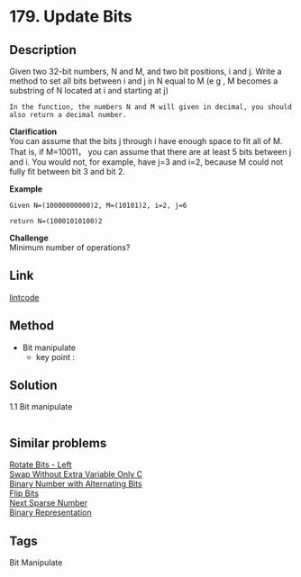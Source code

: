 # 179. Update Bits

## Description

Given two 32-bit numbers, N and M, and two bit positions, i and j. Write a method to set all bits between i and j in N equal to M (e g , M becomes a substring of N located at i and starting at j)
```
In the function, the numbers N and M will given in decimal, you should also return a decimal number.
```
**Clarification**  
You can assume that the bits j through i have enough space to fit all of M. That is, if M=10011， you can assume that there are at least 5 bits between j and i. You would not, for example, have j=3 and i=2, because M could not fully fit between bit 3 and bit 2.

**Example**
```
Given N=(10000000000)2, M=(10101)2, i=2, j=6

return N=(10001010100)2
```
**Challenge**  
Minimum number of operations?

## Link
[lintcode](https://www.lintcode.com/problem/update-bits/)

## Method
* Bit manipulate
  * key point : 

## Solution
1.1 Bit manipulate
~~~

~~~
## Similar problems
[Rotate Bits - Left](https://www.lintcode.com/problem/rotate-bits-left/)  
[Swap Without Extra Variable Only C](https://www.lintcode.com/problem/swap-without-extra-variable-only-c/)   
[Binary Number with Alternating Bits](https://www.lintcode.com/problem/binary-number-with-alternating-bits/)   
[Flip Bits](https://lintcode.com/problem/flip-bits/)  
[Next Sparse Number](https://www.lintcode.com/problem/next-sparse-number/)  
[Binary Representation](https://www.lintcode.com/problem/binary-representation/)

## Tags  
Bit Manipulate
